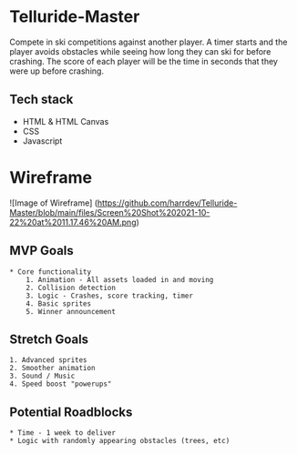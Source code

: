 # Telluride-Master
Compete in ski competitions against another player.  A timer starts and the player avoids obstacles while seeing how long they can ski for before crashing.  The score of each player will be the time in seconds that they were up before crashing.

## Tech stack
* HTML & HTML Canvas
* CSS
* Javascript

# Wireframe
![Image of Wireframe]
(https://github.com/harrdev/Telluride-Master/blob/main/files/Screen%20Shot%202021-10-22%20at%2011.17.46%20AM.png)

## MVP Goals
    * Core functionality
        1. Animation - All assets loaded in and moving
        2. Collision detection
        3. Logic - Crashes, score tracking, timer
        4. Basic sprites
        5. Winner announcement

## Stretch Goals
    1. Advanced sprites
    2. Smoother animation
    3. Sound / Music
    4. Speed boost "powerups"

## Potential Roadblocks
    * Time - 1 week to deliver
    * Logic with randomly appearing obstacles (trees, etc)
